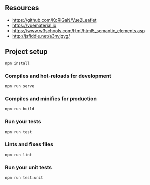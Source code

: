 ## Resources
- https://github.com/KoRiGaN/Vue2Leaflet
- https://vuematerial.io
- https://www.w3schools.com/html/html5_semantic_elements.asp
- http://jsfiddle.net/a3nvjqvg/

## Project setup
```
npm install
```

### Compiles and hot-reloads for development
```
npm run serve
```

### Compiles and minifies for production
```
npm run build
```

### Run your tests
```
npm run test
```

### Lints and fixes files
```
npm run lint
```

### Run your unit tests
```
npm run test:unit
```
